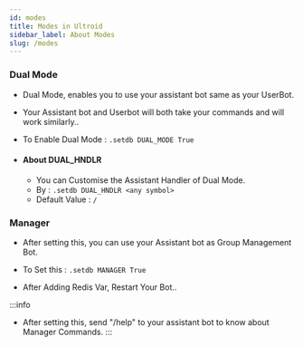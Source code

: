 ```yaml
---
id: modes
title: Modes in Ultroid
sidebar_label: About Modes
slug: /modes
---
```


### Dual Mode
- Dual Mode, enables you to use your assistant bot same as your UserBot.
- Your Assistant bot and Userbot will both take your commands and will work similarly..

- To Enable Dual Mode : ```.setdb DUAL_MODE True```

- #### About DUAL_HNDLR
  - You can Customise the Assistant Handler of Dual Mode.
  - By : ```.setdb DUAL_HNDLR <any symbol>```
  - Default Value : `/`

### Manager
- After setting this, you can use your Assistant bot as Group Management Bot.

- To Set this : ```.setdb MANAGER True```
- After Adding Redis Var, Restart Your Bot..

:::info

- After setting this, send "/help" to your assistant bot to know about Manager Commands.
:::